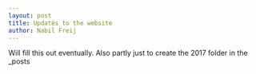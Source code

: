 ```yaml
---
layout: post
title: Updates to the website
author: Nabil Freij
---
```


Will fill this out eventually. 
Also partly just to create the 2017 folder in the _posts
